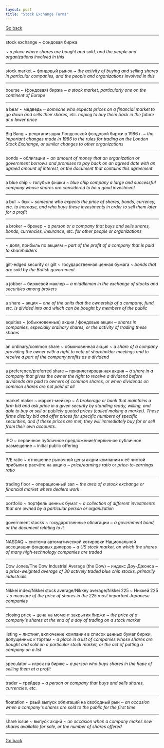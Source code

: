 ```yaml
---
layout: post
title: "Stock Exchange Terms"
---
```


[Go back](https://teu5us.github.io)

------

stock exchange
  ~ фондовая биржа

  ~ *a place where shares are bought and sold, and the people and organizations involved in this*

------

stock market
  ~ фондовый рынок
  ~ *the activity of buying and selling shares in particular companies, and the people and organizations involved in this*

------

bourse
  ~ (фондовая) биржа
  ~ *a stock market, particularly one on the continent of Europe*

------

a bear
  ~ медведь
  ~ *someone who expects prices on a financial market to go down and sells their shares, etc. hoping to buy them back in the future at a lower price*

------

Big Bang
  ~ реорганизация Лондонской фондовой биржи в 1986 г.
  ~ *the important changes made in 1986 to the rules for trading on the London Stock Exchange, or similar changes to other organizations*

------

bonds
  ~ облигации
  ~ *an amount of money that an organization or government borrows and promises to pay back on an agreed date with an agreed amount of interest, or the document that contains this agreement*

------

a blue chip
  ~ голубые фишки
  ~ *blue chip company a large and successful company whose shares are considered to be a good investment*

------

a bull
  ~ бык
  ~ *someone who expects the price of shares, bonds, currency, etc. to increase, and who buys these investments in order to sell them later for a profit*

------

a broker
  ~ брокер
  ~ *a person or a company that buys and sells shares, bonds, currencies, insurance, etc. for other people or organizations*

------


  ~ доля, прибыль по акциям
  ~ *part of the profit of a company that is paid to shareholders*

------

gilt-edged security or gilt
  ~ государственная ценная бумага
  ~ *bonds that are sold by the British government*

------

a jobber
  ~ биржевой маклер
  ~ *a middleman in the exchange of stocks and securities among brokers*

------

a share
  ~ акция
  ~ *one of the units that the ownership of a company, fund, etc. is divided into and which can be bought by members of the public*

------

equities
  ~ (обыкновенные) акции / фондовые акции
  ~ *shares in companies, especially ordinary shares, or the activity of trading these shares*

------

an ordinary/common share
  ~ обыкновенная акция
  ~ *a share of a company providing the owner with a right to vote at shareholder meetings and to receive a part of the company profits as a dividend*

------

a preference/preferred share
  ~ привилегированная акция
  ~ *a share in a company that gives the owner the right to receive a dividend before dividends are paid to owners of common shares, or when dividends on common shares are not paid at all*

------

market maker
  ~ маркет-мейкер
  ~ *A brokerage or bank that maintains a firm bid and ask price in a given security by standing ready, willing, and able to buy or sell at publicly quoted prices (called making a market). These firms display bid and offer prices for specific numbers of specific securities, and if these prices are met, they will immediately buy for or sell from their own accounts.*

------

IPO
  ~ первичное публичное предложение/первичное публичное размещение
  ~ initial public offering

------

P/E ratio
  ~ отношение рыночной цены акции компании к её чистой прибыли в расчёте на акцию
  ~ *price/earnings ratio* or *price-to-earnings ratio*

------

trading floor
  ~ операционный зал
  ~ *the area of a stock exchange or financial market where dealers work*

------

portfolio
  ~ портфель ценных бумаг
  ~ *a collection of different investments that are owned by a particular person or organization*

------

government stocks
  ~ государственные облигации
  ~ *a government bond, or the document relating to it*

------

NASDAQ
  ~ система автоматической котировки Национальной ассоциации фондовых дилеров
  ~ *a US stock market, on which the shares of many high-technology companies are traded*

------

Dow Jones/The Dow Industrial Average (the Dow)
  ~ индекс Доу-Джонса
  ~ *a price-weighted average of 30 actively traded blue chip stocks, primarily industrials*

------

Nikkei index/Nikkei stock average/Nikkey average/Nikkei 225
  ~ Никкей 225
  ~ *a measure of the price of shares in the 225 most important Japanese companies*

------

closing price
  ~ цена на момент закрытия биржи
  ~ *the price of a company's shares at the end of a day of trading on a stock market*

------

listing
  ~ листинг, включение компании в список ценных бумаг биржи, допущенных к торгам
  ~ *a place in a list of companies whose shares are bought and sold on a particular stock market, or the act of putting a company on a list*

------

speculator
  ~ игрок на бирже
  ~ *a person who buys shares in the hope of selling them at a profit*

------

trader
  ~ трейдер
  ~ *a person or company that buys and sells shares, currencies, etc.*

------

floatation
  ~ рвый выпуск облигаций на свободный рын
  ~ *an occasion when a company's shares are sold to the public for the first time*

------

share issue
  ~ выпуск акций
  ~ *an occasion when a company makes new shares available for sale, or the number of shares offered*

------

[Go back](https://teu5us.github.io)
